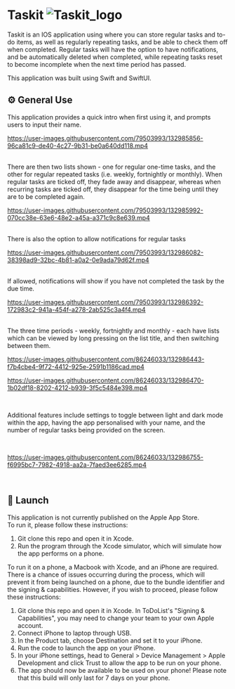 # Taskit ![Taskit_logo](https://user-images.githubusercontent.com/86246033/132982597-3066244e-33cc-43ed-bf0f-3c1c363dbbda.png)

Taskit is an IOS application using where you can store regular tasks and to-do items, as well as regularly repeating tasks, and be able to check them off when completed. Regular tasks will have the option to have notifications, and be automatically deleted when completed, while repeating tasks reset to become incomplete when the next time period has passed. 

This application was built using Swift and SwiftUI.

## ⚙️ General Use
This application provides a quick intro when first using it, and prompts users to input their name.
<br /> 

https://user-images.githubusercontent.com/79503993/132985856-96ca81c9-de40-4c27-9b31-be0a640dd118.mp4 

<br />
There are then two lists shown - one for regular one-time tasks, and the other for regular repeated tasks (i.e. weekly, fortnightly or monthly). When regular tasks are ticked off, they fade away and disappear, whereas when recurring tasks are ticked off, they disappear for the time being until they are to be completed again.  <br /> 

https://user-images.githubusercontent.com/79503993/132985992-070cc38e-63e6-48e2-a45a-a371c9c8e639.mp4

 <br />
There is also the option to allow notifications for regular tasks  
<br /> 


https://user-images.githubusercontent.com/79503993/132986082-38398ad9-32bc-4b81-a0a2-0e9ada79d62f.mp4


<br />
If allowed, notifications will show if you have not completed the task by the due time. 
<br /> 


https://user-images.githubusercontent.com/79503993/132986392-172983c2-941a-454f-a278-2ab525c3a4f4.mp4


<br />
The three time periods - weekly, fortnightly and monthly - each have lists which can be viewed by long pressing on the list title, and then switching between them.  
<br /> 

https://user-images.githubusercontent.com/86246033/132986443-f7b4cbe4-9f72-4412-925e-2591b1186cad.mp4

https://user-images.githubusercontent.com/86246033/132986470-1b02df18-8202-4212-b939-3f5c5484e398.mp4

 <br />
 
Additional features include settings to toggle between light and dark mode within the app, having the app personalised with your name, and the number of regular tasks being provided on the screen.  

<br />


https://user-images.githubusercontent.com/86246033/132986755-f6995bc7-7982-4918-aa2a-7faed3ee6285.mp4


<br />

## 🚀 Launch
This application is not currently published on the Apple App Store. <br/> 
To run it, please follow these instructions:
1. Git clone this repo and open it in Xcode. 
2. Run the program through the Xcode simulator, which will simulate how the app performs on a phone.

To run it on a phone, a Macbook with Xcode, and an iPhone are required. There is a chance of issues occurring during the process, which will prevent it from being launched on a phone, due to the bundle identifier and the signing & capabilities. However, if you wish to proceed, please follow these instructions:
1. Git clone this repo and open it in Xcode. In ToDoList's "Signing & Capabilities", you may need to change your team to your own Apple account.
2. Connect iPhone to laptop through USB.
3. In the Product tab, choose Destination and set it to your iPhone. 
4. Run the code to launch the app on your iPhone.
5. In your iPhone settings, head to General > Device Management > Apple Development and click Trust to allow the app to be run on your phone.
6. The app should now be available to be used on your phone! Please note that this build will only last for 7 days on your phone.
